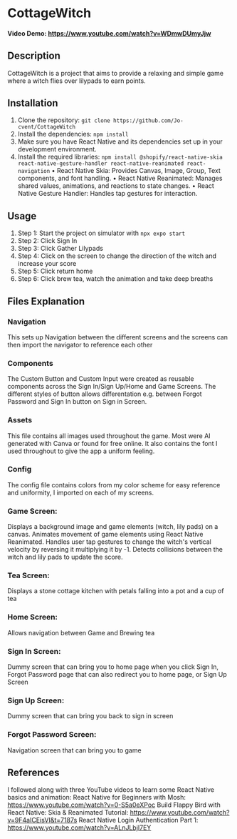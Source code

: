 # CottageWitch

#### Video Demo: https://www.youtube.com/watch?v=WDmwDUmyJjw

## Description

CottageWitch is a project that aims to provide a relaxing and simple game where a witch flies over lilypads to earn points.

## Installation

1. Clone the repository: `git clone https://github.com/Jo-cvent/CottageWitch`
2. Install the dependencies: `npm install`
3. Make sure you have React Native and its dependencies set up in your development environment.
4. Install the required libraries: `npm install @shopify/react-native-skia react-native-gesture-handler react-native-reanimated react-navigation`
   • React Native Skia: Provides Canvas, Image, Group, Text components, and font handling.
   • React Native Reanimated: Manages shared values, animations, and reactions to state changes.
   • React Native Gesture Handler: Handles tap gestures for interaction.

## Usage

1. Step 1: Start the project on simulator with `npx expo start`
2. Step 2: Click Sign In
3. Step 3: Click Gather Lilypads
4. Step 4: Click on the screen to change the direction of the witch and increase your score
5. Step 5: Click return home
6. Step 6: Click brew tea, watch the animation and take deep breaths

## Files Explanation

### Navigation

This sets up Navigation between the different screens and the screens can then import the navigator to reference each other

### Components

The Custom Button and Custom Input were created as reusable components across the Sign In/Sign Up/Home and Game Screens. The different styles of button allows differentation e.g. between Forgot Password and Sign In button on Sign in Screen.

### Assets

This file contains all images used throughout the game. Most were AI generated with Canva or found for free online. It also contains the font I used throughout to give the app a uniform feeling.

### Config

The config file contains colors from my color scheme for easy reference and uniformity, I imported on each of my screens.

### Game Screen:

Displays a background image and game elements (witch, lily pads) on a canvas.
Animates movement of game elements using React Native Reanimated.
Handles user tap gestures to change the witch's vertical velocity by reversing it multiplying it by -1.
Detects collisions between the witch and lily pads to update the score.

### Tea Screen:

Displays a stone cottage kitchen with petals falling into a pot and a cup of tea

### Home Screen:

Allows navigation between Game and Brewing tea

### Sign In Screen:

Dummy screen that can bring you to home page when you click Sign In, Forgot Password page that can also redirect you to home page, or Sign Up Screen

### Sign Up Screen:

Dummy screen that can bring you back to sign in screen

### Forgot Password Screen:

Navigation screen that can bring you to game

## References

I followed along with three YouTube videos to learn some React Native basics and animation:
React Native for Beginners with Mosh: https://www.youtube.com/watch?v=0-S5a0eXPoc
Build Flappy Bird with React Native: Skia & Reanimated Tutorial: https://www.youtube.com/watch?v=9F4aICEisVI&t=7187s
React Native Login Authentication Part 1: https://www.youtube.com/watch?v=ALnJLbjI7EY
